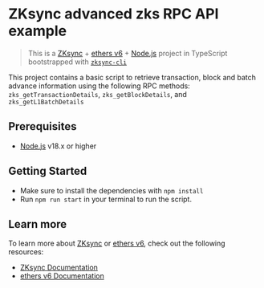 # ZKsync advanced zks RPC API example

> This is a [ZKsync](https://zksync.io) + [ethers v6](https://docs.ethers.org/v6/) + [Node.js](https://nodejs.org/) 
project in TypeScript bootstrapped with [`zksync-cli`](https://github.com/matter-labs/zksync-cli)

This project contains a basic script to retrieve transaction, block and batch advance information using the following RPC methods: `zks_getTransactionDetails`, `zks_getBlockDetails`, and `zks_getL1BatchDetails`

## Prerequisites

- [Node.js](https://nodejs.org/) v18.x or higher

## Getting Started

- Make sure to install the dependencies with `npm install`
- Run `npm run start` in your terminal to run the script.


## Learn more

To learn more about [ZKsync](https://zksync.io) or [ethers v6](https://docs.ethers.org/v6/), check out the following resources:

- [ZKsync Documentation](https://docs.zksync.io/build)
- [ethers v6 Documentation](https://docs.ethers.org/v6/)
